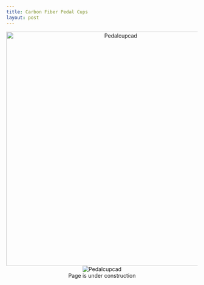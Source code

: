 ```yaml
---
title: Carbon Fiber Pedal Cups
layout: post
---
```

<div style="text-align: center;">
 
<img src="https://www.donaldle.com/assets/images/Pedal cup CAD.JPG" alt="Pedalcupcad" width="587" height="618"/>
<img src="https://www.donaldle.com/assets/images/Pedalcupmold.JPG" alt="Pedalcupcad" />
</div>
<center>Page is under construction </center>

